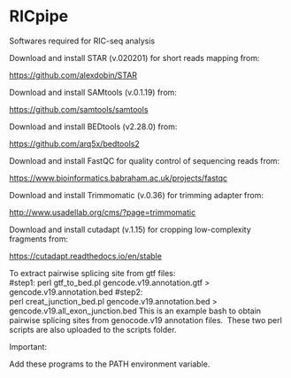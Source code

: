 # RICpipe

Softwares required for RIC-seq analysis

Download and install STAR (v.020201) for short reads mapping from:

https://github.com/alexdobin/STAR

Download and install SAMtools (v.0.1.19) from:

https://github.com/samtools/samtools

Download and install BEDtools (v2.28.0) from:

https://github.com/arq5x/bedtools2

Download and install FastQC for quality control of sequencing reads from:

https://www.bioinformatics.babraham.ac.uk/projects/fastqc

Download and install Trimmomatic (v.0.36) for trimming adapter from:

http://www.usadellab.org/cms/?page=trimmomatic

Download and install cutadapt (v.1.15) for cropping low-complexity fragments from:

https://cutadapt.readthedocs.io/en/stable

To extract pairwise splicing site from gtf files:
#step1: perl gtf_to_bed.pl gencode.v19.annotation.gtf > gencode.v19.annotation.bed
#step2: perl creat_junction_bed.pl gencode.v19.annotation.bed > gencode.v19.all_exon_junction.bed
This is an example bash to obtain pairwise splicing sites from genocode.v19 annotation files.  These two perl scripts are also uploaded to the scripts folder.

Important:

Add these programs to the PATH environment variable.


